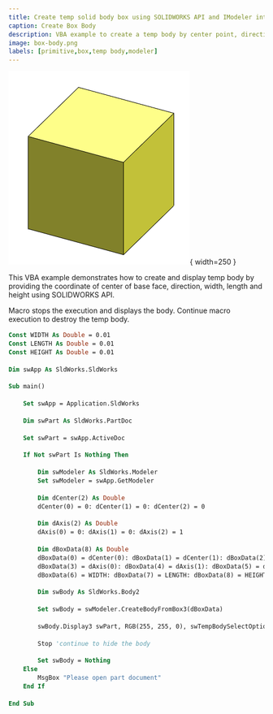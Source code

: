 ```yaml
---
title: Create temp solid body box using SOLIDWORKS API and IModeler interface
caption: Create Box Body
description: VBA example to create a temp body by center point, direction and size using SOLIDWORKS API and IModeler interface
image: box-body.png
labels: [primitive,box,temp body,modeler]
---
```

![Box body](box-body.png){ width=250 }

This VBA example demonstrates how to create and display temp body by providing the coordinate of center of base face, direction, width, length and height using SOLIDWORKS API.

Macro stops the execution and displays the body. Continue macro execution to destroy the temp body.

~~~ vb
Const WIDTH As Double = 0.01
Const LENGTH As Double = 0.01
Const HEIGHT As Double = 0.01

Dim swApp As SldWorks.SldWorks

Sub main()

    Set swApp = Application.SldWorks
    
    Dim swPart As SldWorks.PartDoc
    
    Set swPart = swApp.ActiveDoc
    
    If Not swPart Is Nothing Then
    
        Dim swModeler As SldWorks.Modeler
        Set swModeler = swApp.GetModeler
        
        Dim dCenter(2) As Double
        dCenter(0) = 0: dCenter(1) = 0: dCenter(2) = 0
        
        Dim dAxis(2) As Double
        dAxis(0) = 0: dAxis(1) = 0: dAxis(2) = 1
                        
        Dim dBoxData(8) As Double
        dBoxData(0) = dCenter(0): dBoxData(1) = dCenter(1): dBoxData(2) = dCenter(2)
        dBoxData(3) = dAxis(0): dBoxData(4) = dAxis(1): dBoxData(5) = dAxis(2)
        dBoxData(6) = WIDTH: dBoxData(7) = LENGTH: dBoxData(8) = HEIGHT
        
        Dim swBody As SldWorks.Body2
        
        Set swBody = swModeler.CreateBodyFromBox3(dBoxData)
        
        swBody.Display3 swPart, RGB(255, 255, 0), swTempBodySelectOptions_e.swTempBodySelectable
        
        Stop 'continue to hide the body
        
        Set swBody = Nothing
    Else
        MsgBox "Please open part document"
    End If
    
End Sub
~~~


